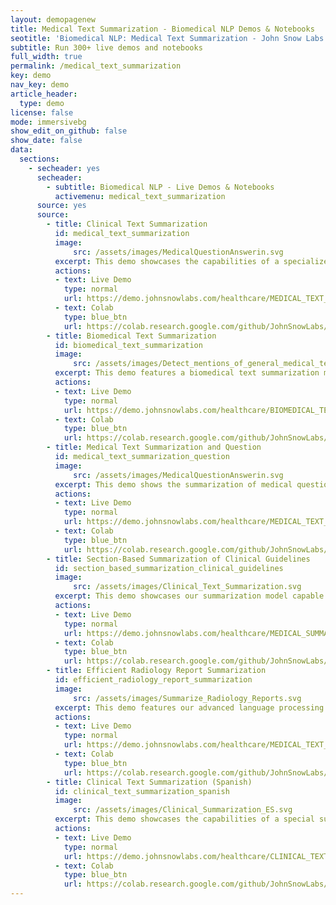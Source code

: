 ```yaml
---
layout: demopagenew
title: Medical Text Summarization - Biomedical NLP Demos & Notebooks
seotitle: 'Biomedical NLP: Medical Text Summarization - John Snow Labs'
subtitle: Run 300+ live demos and notebooks
full_width: true
permalink: /medical_text_summarization
key: demo
nav_key: demo
article_header:
  type: demo
license: false
mode: immersivebg
show_edit_on_github: false
show_date: false
data:
  sections:  
    - secheader: yes
      secheader:
        - subtitle: Biomedical NLP - Live Demos & Notebooks
          activemenu: medical_text_summarization
      source: yes
      source:
        - title: Clinical Text Summarization
          id: medical_text_summarization
          image: 
              src: /assets/images/MedicalQuestionAnswerin.svg
          excerpt: This demo showcases the capabilities of a specialized summarization model that has been trained specifically for medical text.
          actions:
          - text: Live Demo
            type: normal
            url: https://demo.johnsnowlabs.com/healthcare/MEDICAL_TEXT_SUMMARIZATION/
          - text: Colab
            type: blue_btn
            url: https://colab.research.google.com/github/JohnSnowLabs/spark-nlp-workshop/blob/master/tutorials/Certification_Trainings/Healthcare/32.Medical_Text_Summarization.ipynb
        - title: Biomedical Text Summarization
          id: biomedical_text_summarization
          image: 
              src: /assets/images/Detect_mentions_of_general_medical_terms.svg
          excerpt: This demo features a biomedical text summarization model that can effectively summarize complex medical information into concise summaries.
          actions:
          - text: Live Demo
            type: normal
            url: https://demo.johnsnowlabs.com/healthcare/BIOMEDICAL_TEXT_SUMMARIZATION/
          - text: Colab
            type: blue_btn
            url: https://colab.research.google.com/github/JohnSnowLabs/spark-nlp-workshop/blob/master/tutorials/Certification_Trainings/Healthcare/32.Medical_Text_Summarization.ipynb         
        - title: Medical Text Summarization and Question
          id: medical_text_summarization_question
          image: 
              src: /assets/images/MedicalQuestionAnswerin.svg
          excerpt: This demo shows the summarization of medical questions and the generation of relevant summaries and questions.
          actions:
          - text: Live Demo
            type: normal
            url: https://demo.johnsnowlabs.com/healthcare/MEDICAL_TEXT_SUMMARIZATION_QA/
          - text: Colab
            type: blue_btn
            url: https://colab.research.google.com/github/JohnSnowLabs/spark-nlp-workshop/blob/master/tutorials/Certification_Trainings/Healthcare/32.Medical_Text_Summarization.ipynb   
        - title: Section-Based Summarization of Clinical Guidelines
          id: section_based_summarization_clinical_guidelines
          image: 
              src: /assets/images/Clinical_Text_Summarization.svg
          excerpt: This demo showcases our summarization model capable of summarizing clinical guidelines into four distinct sections.
          actions:
          - text: Live Demo
            type: normal
            url: https://demo.johnsnowlabs.com/healthcare/MEDICAL_SUMMARIZATION_GUIDELINES/
          - text: Colab
            type: blue_btn
            url: https://colab.research.google.com/github/JohnSnowLabs/spark-nlp-workshop/blob/master/tutorials/Certification_Trainings/Healthcare/32.Medical_Text_Summarization.ipynb
        - title: Efficient Radiology Report Summarization
          id: efficient_radiology_report_summarization
          image: 
              src: /assets/images/Summarize_Radiology_Reports.svg
          excerpt: This demo features our advanced language processing model, designed to quickly and accurately distill radiology reports by pinpointing and retaining the most crucial information.
          actions:
          - text: Live Demo
            type: normal
            url: https://demo.johnsnowlabs.com/healthcare/MEDICAL_TEXT_SUMMARIZATION_RADIOLOGY/
          - text: Colab
            type: blue_btn
            url: https://colab.research.google.com/github/JohnSnowLabs/spark-nlp-workshop/blob/master/tutorials/Certification_Trainings/Healthcare/32.Medical_Text_Summarization.ipynb 
        - title: Clinical Text Summarization (Spanish)
          id: clinical_text_summarization_spanish
          image: 
              src: /assets/images/Clinical_Summarization_ES.svg
          excerpt: This demo showcases the capabilities of a special summary model for Spanish medical texts. 
          actions:
          - text: Live Demo
            type: normal
            url: https://demo.johnsnowlabs.com/healthcare/CLINICAL_TEXT_SUMMARIZATION_ES/
          - text: Colab
            type: blue_btn
            url: https://colab.research.google.com/github/JohnSnowLabs/spark-nlp-workshop/blob/master/tutorials/streamlit_notebooks/healthcare/CLINICAL_TEXT_SUMMARIZATION_ES.ipynb      
---
```

